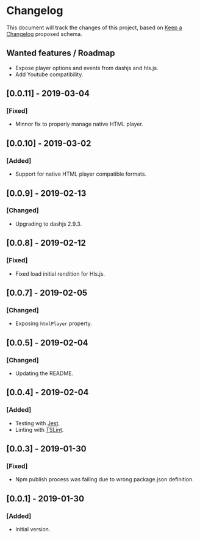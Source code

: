 # Changelog

This document will track the changes of this project, based on [Keep a Changelog](https://keepachangelog.com/en/1.0.0/) proposed schema.

## Wanted features / Roadmap
- Expose player options and events from dashjs and hls.js.
- Add Youtube compatibility.

## [0.0.11] - 2019-03-04
### [Fixed]
- Minnor fix to properly manage native HTML player.

## [0.0.10] - 2019-03-02
### [Added]
- Support for native HTML player compatible formats.

## [0.0.9] - 2019-02-13
### [Changed]
- Upgrading to dashjs 2.9.3.

## [0.0.8] - 2019-02-12
### [Fixed]
- Fixed load initial rendition for Hls.js.

## [0.0.7] - 2019-02-05
### [Changed]
- Exposing ```htmlPlayer``` property.

## [0.0.5] - 2019-02-04
### [Changed]
- Updating the README.

## [0.0.4] - 2019-02-04
### [Added]
- Testing with [Jest](https://jestjs.io/).
- Linting with [TSLint](https://palantir.github.io/tslint/).

## [0.0.3] - 2019-01-30
### [Fixed]
- Npm publish process was failing due to wrong package.json definition.

## [0.0.1] - 2019-01-30
### [Added]
- Initial version.

